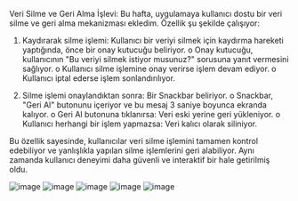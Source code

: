 Veri Silme ve Geri Alma İşlevi: Bu hafta, uygulamaya kullanıcı dostu bir veri silme ve geri alma mekanizması ekledim. Özellik şu şekilde çalışıyor:
1.	Kaydırarak silme işlemi: Kullanıcı bir veriyi silmek için kaydırma hareketi yaptığında, önce bir onay kutucuğu beliriyor.
o	Onay kutucuğu, kullanıcının "Bu veriyi silmek istiyor musunuz?" sorusuna yanıt vermesini sağlıyor.
o	Kullanıcı silme işlemine onay verirse işlem devam ediyor.
o	Kullanıcı iptal ederse işlem sonlandırılıyor.


2.	Silme işlemi onaylandıktan sonra: Bir Snackbar beliriyor.
o	Snackbar, "Geri Al" butonunu içeriyor ve bu mesaj 3 saniye boyunca ekranda kalıyor.
o	Geri Al butonuna tıklanırsa: Veri eski yerine geri yükleniyor.
o	Kullanıcı herhangi bir işlem yapmazsa: Veri kalıcı olarak siliniyor.

Bu özellik sayesinde, kullanıcılar veri silme işlemini tamamen kontrol edebiliyor ve yanlışlıkla yapılan silme işlemlerini geri alabiliyor. Aynı zamanda kullanıcı deneyimi daha güvenli ve interaktif bir hale getirilmiş oldu.

![image](https://github.com/user-attachments/assets/ee4bba26-338e-4a06-ae0e-3e7e6ca113c0)
![image](https://github.com/user-attachments/assets/e7c24bb1-3c68-4a77-ad27-0188ca0a6f4b)
![image](https://github.com/user-attachments/assets/8cb870d2-453f-4741-becb-e4306a60309b)
![image](https://github.com/user-attachments/assets/488a6efc-d901-410d-bf41-98fc82770035)
![image](https://github.com/user-attachments/assets/aeb56702-7b19-40cf-905c-325b89007951)


